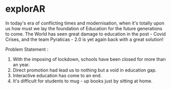 # explorAR
In today's era of conflicting times and modernisation, when it's totally upon us how must we lay the foundation of Education for the future generations to come. The World has seen great damage to education in the post - Covid Crises, and the team Pyraticas - 2.0 is yet again back with a great solution!

Problem Statement : 
1. With the imposing of lockdown, schools have been closed for more than an year.
2. Direct promotion had lead us to nothing but a void in education gap.
3. Interactive education has come to an end.
4. It's difficult for students to mug - up books just by sitting at home.
